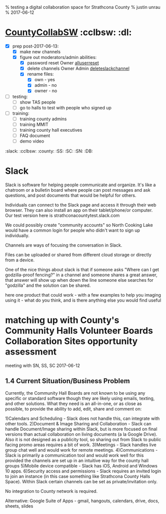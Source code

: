 % testing a digital collaboration space for Strathcona County
% justin unrau
% 2017-06-12

# [CountyCollabSW](CountyCollabSW) :cclbsw: :dl:

* [X] prep post-2017-06-13:
  - [X] make new channels
  - [X] figure out moderators/admin abilities:
	  - [X] password reset Owner [alluserreset](https://get.slack.help/hc/en-us/articles/204510068-Reset-all-passwords-for-your-team)
	  - [X] delete channels Owner Admin [deleteslackchannel](https://get.slack.help/hc/en-us/articles/213185307-Delete-a-channel)
	  - [X] rename files:
		  - [X] own - yes
		  - [X] admin - no
		  - [X] owner - no
* [ ] testing:
  - [ ] show TAS people
  - [ ] go to halls to test with people who signed up
* [ ] training:
  - [ ] training county admins
  - [ ] training MMIT
  - [ ] training county hall executives
  - [ ] FAQ document
  - [ ] demo video

:slack: :cclbsw: :county: :SS: :SC: :SN: :DB:

# Slack

Slack is software for helping people communicate and organize. It's like a chatroom or a bulletin board where people can post messages and ask questions, and post documents that would be helpful for others.

Individuals can connect to the Slack page and access it through their web browser. They can also install an app on their tablet/phone/or computer. Our test version here is strathconacountytest.slack.com

We could possibly create "community accounts" so North Cooking Lake would have a common login for people who didn't want to sign up individually.

Channels are ways of focusing the conversation in Slack.

Files can be uploaded or shared from different cloud storage or directly from a device.

One of the nice things about slack is that if someone asks "Where can I get godzilla-proof fencing?" in a channel and someone shares a great answer, that answer will show up when down the line someone else searches for "godzilla" and the solution can be shared.

here one product that could work - with a few examples to help you imaging using it - what do you think, and is there anything else you would find useful

# matching up with County's Community Halls Volunteer Boards Collaboration Sites opportunity assessment

meeting with SN, SS, SC 2017-06-12

## 1.4 Current Situation/Business Problem

Currently, the Community Hall Boards are not known to be using any specific or standard software though they are likely using emails, texting, and other solutions. What they need is an all-in-one, or as close as possible, to provide the ability to add, edit, share and comment on:

1)Calendars and Scheduling - Slack does not handle this, can integrate with other tools.
2)Document & Image Sharing and Collaboration - Slack can handle Document/Image sharing within Slack, but is more focused on final versions than actual collaboration on living documents (a la Google Drive). Also it is not designed as a publicity tool, so sharing out from Slack to public facing promo areas requires a bit of work.
3)Meetings - Slack handles live group chat well and would work for remote meetings.
4)Communications - Slack is primarily a communication tool and would work well for this provided the channels are set up in an intuitive way for the county hall groups
5)Mobile device compatible - Slack has iOS, Android and Windows 10 apps.
6)Security access and permissions - Slack requires an invited login to join an instance (in this case something like Strathcona County Halls Space). Within Slack certain channels can be set as private/invitation only.

No integration to County network is required.

Alternative: Google Suite of Apps - gmail, hangouts, calendars, drive, docs, sheets, slides

